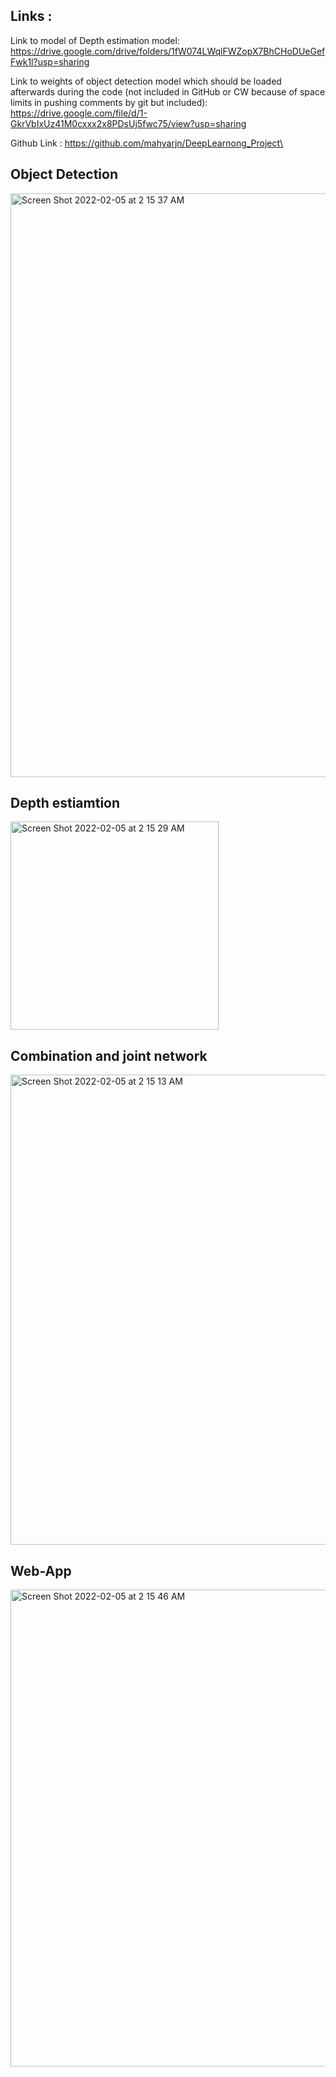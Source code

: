 
## Links :
Link to model of Depth estimation model:
https://drive.google.com/drive/folders/1fW074LWqlFWZopX7BhCHoDUeGefFwk1l?usp=sharing 


Link to weights of object detection model which should be loaded afterwards during the code (not included in GitHub or CW because of space limits in pushing comments by git but included):
https://drive.google.com/file/d/1-GkrVbIxUz41M0cxxx2x8PDsUj5fwc75/view?usp=sharing


Github Link : 
https://github.com/mahyarjn/DeepLearnong_Project\

## Object Detection

<img width="934" alt="Screen Shot 2022-02-05 at 2 15 37 AM" src="https://user-images.githubusercontent.com/54208610/152613248-50cad463-8d40-43e4-bd65-67ba7eceb7a1.png">


## Depth estiamtion 
<img width="333" alt="Screen Shot 2022-02-05 at 2 15 29 AM" src="https://user-images.githubusercontent.com/54208610/152613375-a6af9904-71a4-4523-ac98-8bcb85e9805e.png">


## Combination and joint network

<img width="752" alt="Screen Shot 2022-02-05 at 2 15 13 AM" src="https://user-images.githubusercontent.com/54208610/152613394-37b2d803-1a83-4d4f-8266-e2d69a8e416b.png">


## Web-App

<img width="763" alt="Screen Shot 2022-02-05 at 2 15 46 AM" src="https://user-images.githubusercontent.com/54208610/152613457-0daadf65-805e-4ffa-adcb-84f8dd5b5b56.png">
